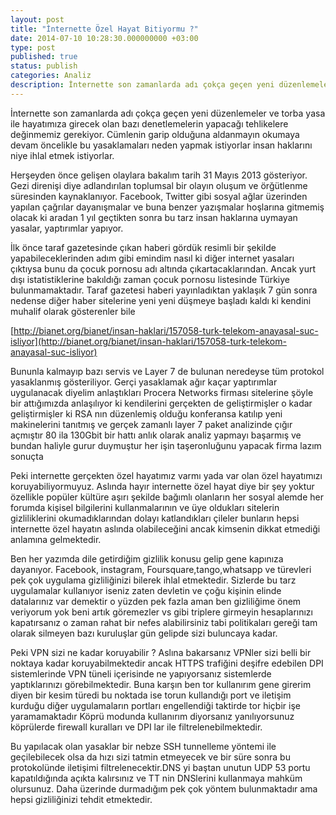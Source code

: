 ```yaml
---
layout: post
title: "İnternette Özel Hayat Bitiyormu ?"
date: 2014-07-10 10:28:30.000000000 +03:00
type: post
published: true
status: publish
categories: Analiz
description: İnternette son zamanlarda adı çokça geçen yeni düzenlemeler ve torba yasa ile hayatımıza girecek olan bazı denetlemelerin yapacağı tehlikelere
---
```


İnternette son zamanlarda adı çokça geçen yeni düzenlemeler ve torba yasa ile hayatımıza girecek olan bazı denetlemelerin yapacağı tehlikelere değinmemiz gerekiyor. Cümlenin garip olduğuna aldanmayın okumaya devam öncelikle bu yasaklamaları neden yapmak istiyorlar insan haklarını niye ihlal etmek istiyorlar.

Herşeyden önce gelişen olaylara bakalım tarih 31 Mayıs 2013 gösteriyor. Gezi direnişi diye adlandırılan toplumsal bir olayın oluşum ve örğütlenme süresinden kaynaklanıyor. Facebook, Twitter gibi sosyal ağlar üzerinden yapılan çağrılar dayanışmalar ve buna benzer yazışmalar hoşlarına gitmemiş olacak ki aradan 1 yıl geçtikten sonra bu tarz insan haklarına uymayan yasalar, yaptırımlar yapıyor.

İlk önce taraf gazetesinde çıkan haberi gördük resimli bir şekilde yapabileceklerinden adım gibi emindim nasıl ki diğer internet yasaları çıktıysa bunu da çocuk pornosu adı altında çıkartacaklarından. Ancak yurt dışı istatistiklerine bakıldığı zaman çocuk pornosu listesinde Türkiye bulunmamaktadır. Taraf gazetesi haberi yayınladıktan yaklaşık 7 gün sonra nedense diğer haber sitelerine yeni yeni düşmeye başladı kaldı ki kendini muhalif olarak gösterenler bile

[http://bianet.org/bianet/insan-haklari/157058-turk-telekom-anayasal-suc-isliyor](http://bianet.org/bianet/insan-haklari/157058-turk-telekom-anayasal-suc-isliyor)

Bununla kalmayıp bazı servis ve Layer 7 de bulunan neredeyse tüm protokol yasaklanmış gösteriliyor. Gerçi yasaklamak ağır kaçar yaptırımlar uygulanacak diyelim anlaştıkları Procera Networks firması sitelerine şöyle bir attığımızda anlaşılıyor ki kendilerini gerçekten de geliştirmişler o kadar geliştirmişler ki RSA nın düzenlemiş olduğu konferansa katılıp yeni makinelerini tanıtmış ve gerçek zamanlı layer 7 paket analizinde çığır açmıştır 80 ila 130Gbit bir hattı anlık olarak analiz yapmayı başarmış ve bundan haliyle gurur duymuştur her işin taşeronluğunu yapacak firma lazım sonuçta

Peki internette gerçekten özel hayatımız varmı yada var olan özel hayatımızı koruyabiliyormuyuz. Aslında hayır internette özel hayat diye bir şey yoktur özellikle popüler kültüre aşırı şekilde bağımlı olanların her sosyal alemde her forumda kişisel bilgilerini kullanmalarının ve üye oldukları sitelerin gizliliklerini okumadıklarından dolayı katlandıkları çileler bunların hepsi internette özel hayatın aslında olabileceğini ancak kimsenin dikkat etmediği anlamına gelmektedir.

Ben her yazımda dile getirdiğim gizlilik konusu gelip gene kapınıza dayanıyor. Facebook, instagram, Foursquare,tango,whatsapp ve türevleri pek çok uygulama gizliliğinizi bilerek ihlal etmektedir. Sizlerde bu tarz uygulamalar kullanıyor iseniz zaten devletin ve çoğu kişinin elinde datalarınız var demektir o yüzden pek fazla aman ben gizliliğime önem veriyorum yok beni artık göremezler vs gibi triplere girmeyin hesaplarınızı kapatırsanız o zaman rahat bir nefes alabilirsiniz tabi politikaları gereği tam olarak silmeyen bazı kuruluşlar gün gelipde sizi buluncaya kadar.

Peki VPN sizi ne kadar koruyabilir ? Aslına bakarsanız VPNler sizi belli bir noktaya kadar koruyabilmektedir ancak HTTPS trafiğini deşifre edebilen DPI sistemlerinde VPN tüneli içerisinde ne yapıyorsanız sistemlerde yaptıklarınızı görebilmektedir. Buna karşın ben tor kullanırım gene girerim diyen bir kesim türedi bu noktada ise torun kullandığı port ve iletişim kurduğu diğer uygulamaların portları engellendiği taktirde tor hiçbir işe yaramamaktadır Köprü modunda kullanırım diyorsanız yanılıyorsunuz köprülerde firewall kuralları ve DPI lar ile filtrelenebilmektedir.

Bu yapılacak olan yasaklar bir nebze SSH tunnelleme yöntemi ile geçilebilecek olsa da hızı sizi tatmin etmeyecek ve bir süre sonra bu protokolünde iletişimi filtrelenecektir.DNS yi baştan unutun UDP 53 portu kapatıldığında açıkta kalırsınız ve TT nin DNSlerini kullanmaya mahküm olursunuz. Daha üzerinde durmadığım pek çok yöntem bulunmaktadır ama hepsi gizliliğinizi tehdit etmektedir.
